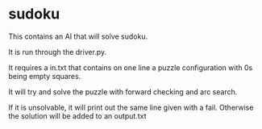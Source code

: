 # sudoku
This contains an AI that will solve sudoku.

It is run through the driver.py. 

It requires a in.txt that contains on one line a puzzle configuration with 0s being empty squares.

It will try and solve the puzzle with forward checking and arc search. 

If it is unsolvable, it will print out the same line given with a fail. Otherwise the solution will be added to an output.txt
